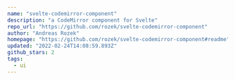 ```yaml
---
name: "svelte-codemirror-component"
description: "a CodeMirror component for Svelte"
repo_url: "https://github.com/rozek/svelte-codemirror-component"
author: "Andreas Rozek"
homepage: "https://github.com/rozek/svelte-codemirror-component#readme"
updated: "2022-02-24T14:08:59.893Z"
github_stars: 2
tags: 
  - ui
---
```

